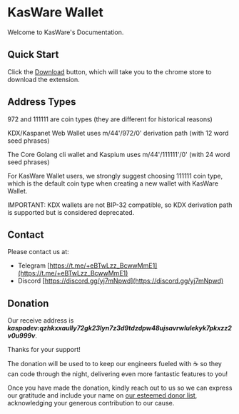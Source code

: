 # KasWare Wallet
Welcome to KasWare's Documentation.
## Quick Start
Click the [Download](https://www.kaspa.org) button, which will take you to the chrome store to download the extension. 
## Address Types
972 and 111111 are coin types (they are different for historical reasons)

KDX/Kaspanet Web Wallet uses m/44'/972/0' derivation path (with 12 word seed phrases)

The Core Golang cli wallet and Kaspium uses m/44'/111111'/0' (with 24 word seed phrases)

For KasWare Wallet users, we strongly suggest choosing 111111 coin type, which is the default coin type when creating a new wallet with KasWare Wallet.

IMPORTANT: KDX wallets are not BIP-32 compatible, so KDX derivation path is supported but is considered deprecated.
## Contact
Please contact us at:
- Telegram [https://t.me/+eBTwLzz_BcwwMmE1](https://t.me/+eBTwLzz_BcwwMmE1)
- Discord [https://discord.gg/yj7mNpwd](https://discord.gg/yj7mNpwd)
## Donation
Our receive address is ***kaspadev:qzhkxxaully72gk23lyn7z3d9tdzdpw48ujsavrwlulekyk7pkxzz2v0u999v***.

Thanks for your support!

The donation will be used to to keep our engineers fueled with ☕ so they can code through the night, delivering even more fantastic features to you!

Once you have made the donation, kindly reach out to us so we can express our gratitude and include your name on [our esteemed donor list](https://kasware.gitbook.io/wallet/esteemeddonorlist), acknowledging your generous contribution to our cause.